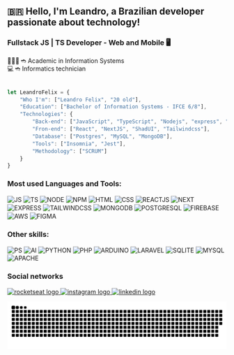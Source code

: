 ## 🇧🇷 Hello, I'm Leandro, a Brazilian developer passionate about technology! 

<h3 align="left">Fullstack JS | TS Developer - Web and Mobile 🖥️</h3>
👨🏼‍🎓 ➬ Academic in Information Systems<br>
💻 ➬ Informatics technician 
</br>
</br>


```javascript
let LeandroFelix = {
    "Who I'm": ["Leandro Felix", "20 old"],
    "Education": ["Bachelor of Information Systems - IFCE 6/8"],
    "Technologies": {
        "Back-end": ["JavaScript", "TypeScript", "Nodejs", "express", "Prisma", "Mongoose"],
        "Fron-end": ["React", "NextJS", "ShadUI", "Tailwindcss"],
        "Database": ["Postgres", "MySQL", "MongoDB"],
        "Tools": ["Insomnia", "Jest"],
        "Methodology": ["SCRUM"]
    }
}
```
### Most used Languages and Tools:
  <div style="display: inline_block">
    <img align="center" alt="JS" height="38" width="40" src="https://cdn.jsdelivr.net/gh/devicons/devicon/icons/javascript/javascript-original.svg">
    <img align="center" alt="TS" height="38" width="40" src="https://cdn.jsdelivr.net/gh/devicons/devicon/icons/typescript/typescript-plain.svg">
    <img align="center" alt="NODE" height="38" width="40" src="https://cdn.jsdelivr.net/gh/devicons/devicon/icons/nodejs/nodejs-original.svg">
    <img align="center" alt="NPM" height="38" width="40" src="https://cdn.jsdelivr.net/gh/devicons/devicon/icons/npm/npm-original-wordmark.svg"> 
    <img align="center" alt="HTML" height="38" width="40" src="https://cdn.jsdelivr.net/gh/devicons/devicon/icons/html5/html5-original.svg">
    <img align="center" alt="CSS" height="38" width="40" src="https://cdn.jsdelivr.net/gh/devicons/devicon/icons/css3/css3-original.svg">
    <img align="center" alt="REACTJS" height="38" width="40" src="https://cdn.jsdelivr.net/gh/devicons/devicon/icons/react/react-original.svg">
    <img align="center" alt="NEXT" height="38" width="40" src="https://cdn.jsdelivr.net/gh/devicons/devicon/icons/nextjs/nextjs-original.svg">
    <img align="center" alt="EXPRESS" height="38" width="40" src="https://cdn.jsdelivr.net/gh/devicons/devicon/icons/express/express-original.svg"> 
    <img align="center" alt="TAILWINDCSS" height="38" width="40" src="https://cdn.jsdelivr.net/gh/devicons/devicon/icons/tailwindcss/tailwindcss-plain.svg">
    <img align="center" alt="MONGODB" height="38" width="40" src="https://cdn.jsdelivr.net/gh/devicons/devicon/icons/mongodb/mongodb-original.svg">
    <img align="center" alt="POSTGRESQL" height="38" width="40" src="https://cdn.jsdelivr.net/gh/devicons/devicon/icons/postgresql/postgresql-original.svg">
    <img align="center" alt="FIREBASE" height="38" width="40" src="https://cdn.jsdelivr.net/gh/devicons/devicon/icons/firebase/firebase-plain.svg">
    <img align="center" alt="AWS" height="38" width="40" src="https://cdn.jsdelivr.net/gh/devicons/devicon/icons/amazonwebservices/amazonwebservices-plain-wordmark.svg">
    <img align="center" alt="FIGMA" height="38" width="40" src="https://cdn.jsdelivr.net/gh/devicons/devicon/icons/figma/figma-original.svg">

  </div>
  
  ### Other skills:
  <div style="display: inline_block">
  <img align="center" alt="PS" height="38" width="40" src="https://cdn.jsdelivr.net/gh/devicons/devicon/icons/photoshop/photoshop-line.svg">
  <img align="center" alt="AI" height="38" width="40" src="https://cdn.jsdelivr.net/gh/devicons/devicon/icons/illustrator/illustrator-line.svg">
    <img align="center" alt="PYTHON" height="38" width="40" src="https://cdn.jsdelivr.net/gh/devicons/devicon/icons/python/python-original.svg">
    <img align="center" alt="PHP" height="38" width="40" src="https://cdn.jsdelivr.net/gh/devicons/devicon/icons/php/php-original.svg">
    <img align="center" alt="ARDUINO" height="38" width="40" src="https://cdn.jsdelivr.net/gh/devicons/devicon/icons/arduino/arduino-original.svg">
    <img align="center" alt="LARAVEL" height="38" width="40" src="https://cdn.jsdelivr.net/gh/devicons/devicon/icons/laravel/laravel-plain-wordmark.svg">
    <img align="center" alt="SQLITE" height="38" width="40" src="https://cdn.jsdelivr.net/gh/devicons/devicon/icons/sqlite/sqlite-original.svg">
    <img align="center" alt="MYSQL" height="38" width="40" src="https://cdn.jsdelivr.net/gh/devicons/devicon/icons/mysql/mysql-original.svg">
    <img align="center" alt="APACHE" height="38" width="40" src="https://cdn.jsdelivr.net/gh/devicons/devicon/icons/apache/apache-original.svg">
  </div>
 
 <h3 align="left">Social networks</h3>

<div align="left">
  <a href="https://app.rocketseat.com.br/me/lehinfo-felix" target="_blank">
    <img src="https://avatars.githubusercontent.com/u/28929274?s=200&v=4" width="30" height="40" alt="rocketseat logo"  />
  </a>
  <a href="https://www.instagram.com/lehfelix.io/" target="_blank">
    <img src="https://raw.githubusercontent.com/maurodesouza/profile-readme-generator/master/src/assets/icons/social/instagram/default.svg" width="30" height="40" alt="instagram logo"  />
  </a>
    <a href="https://www.linkedin.com/in/leandrofelix-dev/" target="_blank">
    <img src="https://raw.githubusercontent.com/maurodesouza/profile-readme-generator/master/src/assets/icons/social/linkedin/default.svg" width="30" height="40"   alt="linkedin logo"  />
  </a>
  
</div>
  
<!--   [![Leandro](https://cdn.discordapp.com/attachments/811800332006457356/992465710355861554/code.png)](https://www.lehinfo-felix.github.io/portfolio/)  -->

![Snake animation](https://github.com/lehinfo-felix/lehinfo-felix/blob/output/github-contribution-grid-snake.svg)
